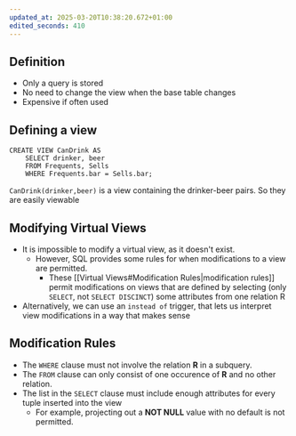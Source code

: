 ```yaml
---
updated_at: 2025-03-20T10:38:20.672+01:00
edited_seconds: 410
---
```

## Definition
- Only a query is stored
- No need to change the view when the base table changes
- Expensive if often used

## Defining a view
``` PostgreSQL
CREATE VIEW CanDrink AS
	SELECT drinker, beer
	FROM Frequents, Sells
	WHERE Frequents.bar = Sells.bar;
```
`CanDrink(drinker,beer)` is a view containing the drinker-beer pairs. So they are easily viewable

## Modifying Virtual Views
- It is impossible to modify a virtual view, as it doesn't exist.
	- However, SQL provides some rules for when modifications to a view are permitted.
		- These [[Virtual Views#Modification Rules|modification rules]] permit modifications on views that are defined by selecting (only `SELECT`, not `SELECT DISCINCT`) some attributes from one relation R
- Alternatively, we can use an `instead of` trigger, that lets us interpret view modifications in a way that makes sense
## Modification Rules
- The `WHERE` clause must not involve the relation **R** in a subquery.
- The `FROM` clause can only consist of one occurence of **R** and no other relation.
- The list in the `SELECT` clause must include enough attributes for every tuple inserted into the view
	- For example, projecting out a **NOT NULL** value with no default is not permitted.